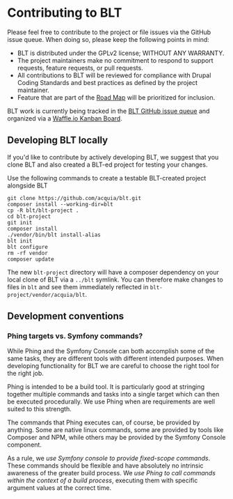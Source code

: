 # Contributing to BLT

Please feel free to contribute to the project or file issues via the GitHub issue queue. When doing so, please keep the following points in mind:

* BLT is distributed under the GPLv2 license; WITHOUT ANY WARRANTY.
* The project maintainers make no commitment to respond to support requests,
  feature requests, or pull requests.
* All contributions to BLT will be reviewed for compliance with Drupal Coding
  Standards and best practices as defined by the project maintainer.
* Feature that are part of the [Road Map](https://github.com/acquia/blt/wiki/Road-Map)
  will be prioritized for inclusion.

BLT work is currently being tracked in the [BLT GitHub issue queue](https://github.com/acquia/blt/issues) and organized via a [Waffle.io Kanban Board](https://waffle.io/acquia/blt).

## Developing BLT locally

If you'd like to contribute by actively developing BLT, we suggest that you clone BLT and also created a BLT-ed project for testing your changes.

Use the following commands to create a testable BLT-created project alongside BLT

```
git clone https://github.com/acquia/blt.git
composer install --working-dir=blt
cp -R blt/blt-project .
cd blt-project
git init
composer install
./vendor/bin/blt install-alias
blt init
blt configure
rm -rf vendor
composer update
```

The new `blt-project` directory will have a composer dependency on your local clone of BLT via a `../blt` symlink. You can therefore make changes to files in `blt` and see them immediately reflected in `blt-project/vendor/acquia/blt`.

## Development conventions

### Phing targets vs. Symfony commands?

While Phing and the Symfony Console can both accomplish some of the same tasks, they are different tools with different intended purposes. When developing functionality for BLT we are careful to choose the right tool for the right job.

Phing is intended to be a build tool. It is particularly good at stringing together multiple commands and tasks into a single target which can then be executed procedurally. We use Phing when are requirements are well suited to this strength.

The commands that Phing executes can, of course, be provided by anything. Some are native linux commands, some are provided by tools like Composer and NPM, while others may be provided by the Symfony Console component.

As a rule, we _use Symfony console to provide fixed-scope commands_. These commands should be flexible and have absolutely no intrinsic awareness of the greater build process. We _use Phing to call commands within the context of a build process_, executing them with specific argument values at the correct time.


